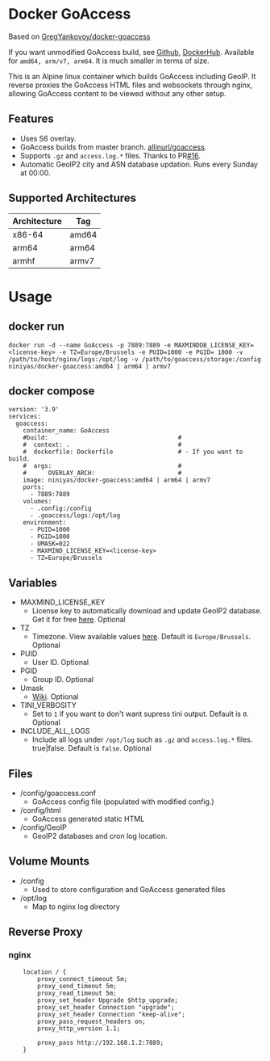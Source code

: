# Docker GoAccess

Based on [GregYankovoy/docker-goaccess](https://github.com/GregYankovoy/docker-goaccess)

If you want unmodified GoAccess build,
see [Github](https://github.com/NiNiyas/goaccess), [DockerHub](https://hub.docker.com/r/niniyas/goaccess). Available
for `amd64, arm/v7, arm64`.
It is much smaller in terms of size.

This is an Alpine linux container which builds GoAccess including GeoIP. It reverse proxies the GoAccess HTML files and
websockets through nginx, allowing GoAccess content to be viewed without any other setup.

## Features

- Uses S6 overlay.
- GoAccess builds from master branch. [allinurl/goaccess](https://github.com/allinurl/goaccess/tree/master).
- Supports `.gz` and `access.log.*` files. Thanks to PR[#16](https://github.com/GregYankovoy/docker-goaccess/pull/16).
- Automatic GeoIP2 city and ASN database updation. Runs every Sunday at 00:00.

## Supported Architectures

| Architecture | Tag   |
|--------------|-------|
| x86-64       | amd64 |
| arm64        | arm64 |
| armhf        | armv7 |

# Usage

## docker run

```
docker run -d --name GoAccess -p 7889:7889 -e MAXMINDDB_LICENSE_KEY=<license-key> -e TZ=Europe/Brussels -e PUID=1000 -e PGID= 1000 -v /path/to/host/nginx/logs:/opt/log -v /path/to/goaccess/storage:/config niniyas/docker-goaccess:amd64 | arm64 | armv7
```

## docker compose

```
version: '3.9'
services:
  goaccess:
    container_name: GoAccess
    #build:                                    #
    #  context: .                              #
    #  dockerfile: Dockerfile                  # - If you want to build.
    #  args:                                   #
    #      OVERLAY_ARCH:                       #
    image: niniyas/docker-goaccess:amd64 | arm64 | armv7
    ports:
      - 7889:7889
    volumes:
      - .config:/config
      - .goaccess/logs:/opt/log
    environment:
      - PUID=1000
      - PGID=1000
      - UMASK=022
      - MAXMIND_LICENSE_KEY=<license-key>
      - TZ=Europe/Brussels
```

## Variables

- MAXMIND_LICENSE_KEY
    - License key to automatically download and update GeoIP2 database. Get it for
      free [here](https://www.maxmind.com/en/accounts/license-key). Optional
- TZ
    - Timezone. View available values [here](https://en.wikipedia.org/wiki/List_of_tz_database_time_zones). Default
      is `Europe/Brussels`. Optional
- PUID
    - User ID. Optional
- PGID
    - Group ID. Optional
- Umask
    - [Wiki](https://en.wikipedia.org/wiki/Umask). Optional
- TINI_VERBOSITY
    - Set to `1` if you want to don't want supress tini output. Default is `0`. Optional
- INCLUDE_ALL_LOGS
    - Include all logs under `/opt/log` such as `.gz` and `access.log.*` files. true|false. Default is `false`. Optional

## Files

- /config/goaccess.conf
    - GoAccess config file (populated with modified config.)
- /config/html
    - GoAccess generated static HTML
- /config/GeoIP
    - GeoIP2 databases and cron log location.

## Volume Mounts

- /config
    - Used to store configuration and GoAccess generated files
- /opt/log
    - Map to nginx log directory

## Reverse Proxy

### nginx

```
    location / {
        proxy_connect_timeout 5m;
        proxy_send_timeout 5m;
        proxy_read_timeout 5m;
        proxy_set_header Upgrade $http_upgrade;
        proxy_set_header Connection "upgrade";
        proxy_set_header Connection "keep-alive";
        proxy_pass_request_headers on;
        proxy_http_version 1.1;

        proxy_pass http://192.168.1.2:7889;
    }
```
